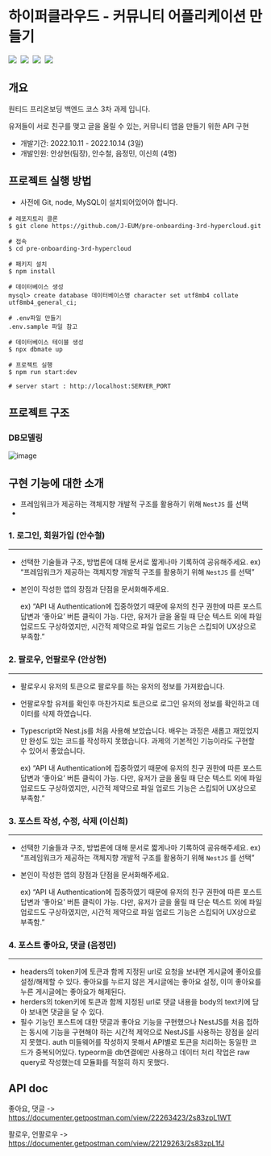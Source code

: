 # 하이퍼클라우드 - 커뮤니티 어플리케이션 만들기

<img src="https://img.shields.io/badge/TypeScript-3178C6?style=for-the-badge&logo=TypeScript&logoColor=white"/>&nbsp;
<img src="https://img.shields.io/badge/Node.js-339933?style=for-the-badge&logo=Node.js&logoColor=white"/>&nbsp;
<img src="https://img.shields.io/badge/NestJS-E0234E?style=for-the-badge&logo=NestJS&logoColor=white"/>&nbsp;
<img src="https://img.shields.io/badge/MySQL-4479A1?style=for-the-badge&logo=MySQL&logoColor=white"/>&nbsp;
## 개요
원티드 프리온보딩 백엔드 코스 3차 과제 입니다. 

유저들이 서로 친구를 맺고 글을 올릴 수 있는, 커뮤니티 앱을 만들기 위한 API 구현

- 개발기간: 2022.10.11 - 2022.10.14 (3일)
- 개발인원: 안상현(팀장), 안수철, 음정민, 이신희 (4명)



## 프로젝트 실행 방법

- 사전에 Git, node, MySQL이 설치되어있어야 합니다.

```shell
# 레포지토리 클론
$ git clone https://github.com/J-EUM/pre-onboarding-3rd-hypercloud.git

# 접속
$ cd pre-onboarding-3rd-hypercloud

# 패키지 설치
$ npm install

# 데이터베이스 생성
mysql> create database 데이터베이스명 character set utf8mb4 collate utf8mb4_general_ci; 

# .env파일 만들기
.env.sample 파일 참고

# 데이터베이스 테이블 생성
$ npx dbmate up

# 프로젝트 실행
$ npm run start:dev

# server start : http://localhost:SERVER_PORT
```


## 프로젝트 구조
### DB모델링

![image](https://user-images.githubusercontent.com/97498663/195664849-15b9a4b4-d475-490b-b6d6-4190748731bd.png)


## 구현 기능에 대한 소개
- 프레임워크가 제공하는 객체지향 개발적 구조를 활용하기 위해 `NestJS` 를 선택
- 

### 1. 로그인, 회원가입 (안수철)
---
- 선택한 기술들과 구조, 방법론에 대해 문서로 짧게나마 기록하여 공유해주세요.
ex) “프레임워크가 제공하는 객체지향 개발적 구조를 활용하기 위해 `NestJS` 를 선택”
- 본인이 작성한 앱의 장점과 단점을 문서화해주세요.
    
    ex) “API 내 Authentication에 집중하였기 때문에 유저의 친구 권한에 따른 포스트 답변과 ‘좋아요’ 버튼 클릭이 가능. 다만, 유저가 글을 올릴 때 단순 텍스트 외에 파일 업로드도 구상하였지만, 시간적 제약으로 파일 업로드 기능은 스킵되어 UX상으로 부족함.”

### 2. 팔로우, 언팔로우 (안상현)
---
- 팔로우시 유저의 토큰으로 팔로우를 하는 유저의 정보를 가져왔습니다.
- 언팔로우할 유저를 확인후 마찬가지로 토큰으로 로그인 유저의 정보를 확인하고 데이터를 삭제 하였습니다.
- Typescript와 Nest.js를 처음 사용해 보았습니다. 배우는 과정은 새롭고 재밌었지만 완성도 있는 코드를 작성하지 못했습니다. 과제의 기본적인 기능이라도 구현할 수 있어서 좋았습니다.
    
    ex) “API 내 Authentication에 집중하였기 때문에 유저의 친구 권한에 따른 포스트 답변과 ‘좋아요’ 버튼 클릭이 가능. 다만, 유저가 글을 올릴 때 단순 텍스트 외에 파일 업로드도 구상하였지만, 시간적 제약으로 파일 업로드 기능은 스킵되어 UX상으로 부족함.”

### 3. 포스트 작성, 수정, 삭제 (이신희)
---
- 선택한 기술들과 구조, 방법론에 대해 문서로 짧게나마 기록하여 공유해주세요.
ex) “프레임워크가 제공하는 객체지향 개발적 구조를 활용하기 위해 `NestJS` 를 선택”
- 본인이 작성한 앱의 장점과 단점을 문서화해주세요.
    
    ex) “API 내 Authentication에 집중하였기 때문에 유저의 친구 권한에 따른 포스트 답변과 ‘좋아요’ 버튼 클릭이 가능. 다만, 유저가 글을 올릴 때 단순 텍스트 외에 파일 업로드도 구상하였지만, 시간적 제약으로 파일 업로드 기능은 스킵되어 UX상으로 부족함.”

### 4. 포스트 좋아요, 댓글 (음정민)
---
- headers의 token키에 토큰과 함께 지정된 url로 요청을 보내면 게시글에 좋아요를 설정/해제할 수 있다. 좋아요를 누르지 않은 게시글에는 좋아요 설정, 이미 좋아요를 누른 게시글에는 좋아요가 해제된다.
- herders의 token키에 토큰과 함께 지정된 url로 댓글 내용을 body의 text키에 담아 보내면 댓글을 달 수 있다.
- 필수 기능인 포스트에 대한 댓글과 좋아요 기능을 구현했으나 NestJS를 처음 접하는 동시에 기능을 구현해야 하는 시간적 제약으로 NestJS를 사용하는 장점을 살리지 못했다. auth 미들웨어를 작성하지 못해서 API별로 토큰을 처리하는 동일한 코드가 중복되어있다. typeorm을 db연결에만 사용하고 데이터 처리 작업은 raw query로 작성했는데 모듈화를 적절히 하지 못했다. 


## API doc

좋아요, 댓글 -> https://documenter.getpostman.com/view/22263423/2s83zpL1WT

팔로우, 언팔로우 -> https://documenter.getpostman.com/view/22129263/2s83zpL1fJ
